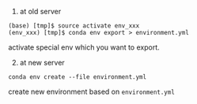 1. at old server

```
(base) [tmp]$ source activate env_xxx
(env_xxx) [tmp]$ conda env export > environment.yml
```

activate special env which you want to export.


2. at new server

```
conda env create --file environment.yml
```

create new environment based on `environment.yml`


